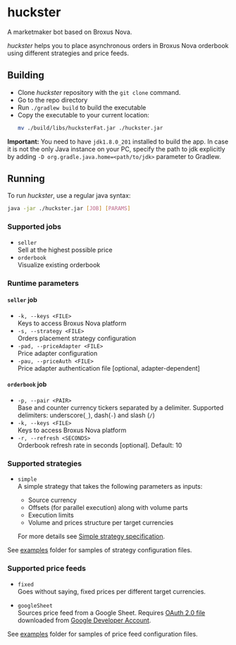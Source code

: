 # huckster

A marketmaker bot based on Broxus Nova.

*huckster* helps you to place asynchronous orders in Broxus Nova orderbook using different strategies and price feeds.

## Building
* Clone *huckster* repository with the `git clone` command.
* Go to the repo directory
* Run `./gradlew build` to build the executable
* Copy the executable to your current location:
  ```bash
  mv ./build/libs/hucksterFat.jar ./huckster.jar
  ```

**Important:** You need to have `jdk1.8.0_201` installed to build the app. In case it is not the only Java instance on your PC, specify the path to jdk explicitly by adding `-D org.gradle.java.home=<path/to/jdk>` parameter to Gradlew.

## Running

To run *huckster*, use a regular java syntax:
```bash
java -jar ./huckster.jar [JOB] [PARAMS]
```

### Supported jobs
* `seller`<br/>Sell at the highest possible price
* `orderbook`<br/>Visualize existing orderbook

### Runtime parameters
#### `seller` job
* `-k, --keys <FILE>`<br/>Keys to access Broxus Nova platform
* `-s, --strategy <FILE>`<br/>Orders placement strategy configuration
* `-pad, --priceAdapter <FILE>`<br/>Price adapter configuration
* `-pau, --priceAuth <FILE>`<br/>Price adapter authentication file \[optional, adapter-dependent\]

#### `orderbook` job
* `-p, --pair <PAIR>`<br/>
  Base and counter currency tickers separated by a delimiter.
  Supported delimiters: underscore(`_`), dash(`-`) and slash (`/`)
* `-k, --keys <FILE>`<br/>Keys to access Broxus Nova platform
* `-r, --refresh <SECONDS>`<br/>Orderbook refresh rate in seconds \[optional\]. Default: 10

### Supported strategies
* `simple`<br/>
  A simple strategy that takes the following parameters as inputs:
  * Source currency
  * Offsets (for parallel execution) along with volume parts
  * Execution limits
  * Volume and prices structure per target currencies

  For more details see [Simple strategy specification](examples/Simple%20strategy%20specification.md).

See [examples](examples) folder for samples of strategy configuration files.

### Supported price feeds
* `fixed`<br/>
  Goes without saying, fixed prices per different target currencies.

* `googleSheet`<br/>
  Sources price feed from a Google Sheet. Requires [OAuth 2.0 file](https://developers.google.com/identity/protocols/oauth2) downloaded from [Google Developer Account](https://console.developers.google.com/).

See [examples](examples) folder for samples of price feed configuration files.
